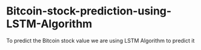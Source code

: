 # Bitcoin-stock-prediction-using-LSTM-Algorithm
To predict the Bitcoin stock value we are using LSTM Algorithm to predict it
